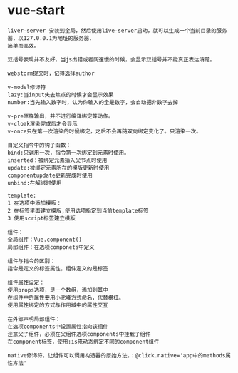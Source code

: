 # vue-start
    liver-server 安装到全局，然后使用live-server启动，就可以生成一个当前目录的服务器，以127.0.0.1为地址的服务器，
    简单而高效。
    
    双括号表现并不友好，当js出错或者网速慢的时候，会显示双括号并不能真正表达清楚。
    
    webstorm提交时，记得选择author
    
    v-model修饰符
    lazy:当input失去焦点的时候才会显示效果
    number:当先输入数字时，认为你输入的全是数字，会自动把非数字去掉
    
    v-pre原样输出，并不进行编译绑定等动作。
    v-cloak渲染完成后才会显示
    v-once只在第一次渲染的时候绑定，之后不会再随双向绑定变化了。只渲染一次。
    
    自定义指令中的钩子函数：
    bind:只调用一次，指令第一次绑定到元素时使用。
    inserted：被绑定元素插入父节点时使用
    update:被绑定元素所在的模版更新时使用
    componentupdate更新完成时使用
    unbind:在解绑时使用
    
    template:
    1 在选项中添加模版：
    2 在标签里面建立模版,使用选项指定到当前template标签
    3 使用script标签建立模版
    
    组件：
    全局组件：Vue.component()
    局部组件：在选项componets中定义
    
    组件与指令的区别：
    指令是定义的标签属性，组件定义的是标签
    
    组件属性设定：
    使用props选项，是一个数组，添加到其中
    在组件中的属性要用小驼峰方式命名，代替横杠。
    使用属性绑定的方式与作用域中的属性交互
    
    在外部声明局部组件：
    在选项components中设置属性指向该组件
    注意父子组件，必须在父组件选项components中挂载子组件
    在component标签，使用:is来动态绑定不同的component组件
    
    native修饰符，让组件可以调用构造器的原始方法。：@click.native='app中的methods属性方法'